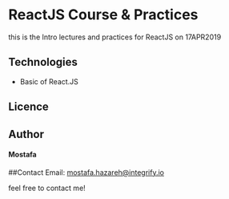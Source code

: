 # ReactJS Course & Practices

this is the Intro lectures and practices for ReactJS on 17APR2019





## Technologies

- Basic of React.JS

## Licence

## Author

#### Mostafa

##Contact
Email: mostafa.hazareh@integrify.io

feel free to contact me!
